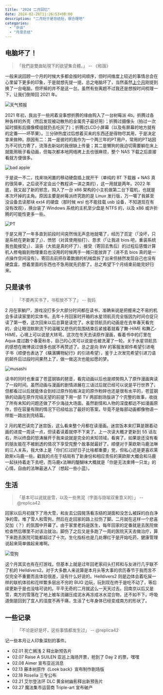 ```yaml
---
title: "2024 二月回忆"
date: 2024-02-28T11:26:53+08:00
description: "二月短于是总结短，很合理吧"
categories:
  - "杂谈"
  - "月度总结"
---
```


## 电脑坏了！

> 「我們是雙曲貼現下的欲望集合體。」 -- 《和諧》

一般来说回顾一个月的时候大多都会按时间顺序，但时间维度上较近的事情总会在心里留下更多的印象，于是就想先提一提。总之电脑坏了，当然虽然[上个月](https://replica-42.github.io/2024/01/2024-january-memories/)刚提到换了一台电脑，但坏掉的并不是这一台。虽然有些离题不过我还是想按时间梳理一下，让我们倒带回 2021 年。

![天气预报](https://s2.loli.net/2024/02/28/pY3O5TXBRr8tmjc.jpg "一开始被扔在桌上用来看实时天气")

2021 年初，我出于一些闲着没事想折腾的缘由购入了一台树莓派 4b。折腾过各种各样的外壳（然后发现被动散热的金属壳子最好用）；折腾过摄像头（拍过一次延时摄影后摄像模组就扔去吃灰了）；折腾过LCD小屏幕（以及有屏幕的地方就有的定番——坏苹果）。三分钟热度过后想着买来的东西还是得物尽其用，于是决定拿来做种。原因有二：其一是彼时的我作为一个两三年的PT用户，常用的PT站因为不可抗力寄了，流落去新站的我很缺上传量；其二是懒狗的我迫切需要躺在床上就能用板子看动画，但每次都本地网络拷上去也很麻烦，整个 NAS 下载之后直接看就方便很多。

![bad apple](https://s2.loli.net/2024/02/28/d5HFowTnqNjihpt.png "并不能解码视频于是只是逐帧绘制的 Bad Apple")

于是说一不二，找来块闲置的移动硬盘插上就开干（单纯的 BT 下载器 + NAS 真的很简单，之后说不定会出个教程讲一讲之类的），这一用就是两年。2022 年底，我又起了新的邪念，购入了一台 x86 架构的小主机做第二台下载机，也就是本次坏掉的主角。原因主要是树莓派终究跑的是 Linux 发行版，万一噶了我甚至没设备去读那块 ext4 的硬盘（那时候 wsl 也不能挂载 usb 设备，不知道现在有没有改观），换台装了 Windows 系统的主机至少盘是 NTFS 的，以及 x86 或许折腾的可能性更多一些。

![PT](https://s2.loli.net/2024/02/28/g6e8A7aWoQMInzS.png "新站混到现在的成果")

于是又用了一年多直到前段时间突然悄无声息地就噶了，经历了否定（「没坏，只是系统在更新罢了」）、愤怒（对其使用拍打）、恳求（「让我进 bios 吧，重装系统我也能接受」）、沮丧（大抵是真的坏了）、接受（寄回去售后）的过程后感慨计算机人修电脑到物理重启也没用的时候两手一摊只能放弃了（进不去 bios 真的是一点操作空间没有）。寄回去前把存着数据的机械盘拆了出来但赫然发现自己也没有硬盘盒，想着里面的东西也不急用就先扔那了。总之希望下个月结束前能完好归来。

## 只是读书

> 「不要再买书了，书柜放不下了」 -- 我妈

2 月在家躺尸，游戏没打多少大部分时间都在读书，准确来说是把握来之不易的机会多读读家里的实体书。去年十月回家时开箱的水星领航员完全版因为时间仓促只读了第一卷，这次回来以后总算是读完了。水星领航员的动画是在去年春天看完的，会让眼泪默默流下的温暖又悲伤的氛围结束后紧接着就看了舞-HiME 和舞乙-HiME，心境上可以说是大转弯。这次在冬天去读原作漫画，看着书中的灯里在 Aqua 度过数个春夏秋冬，自己的心灵可以说是也被洗濯了一轮。关于水星领航员的感想在微博说过很多也就不再赘述了。总之是向 BW 的客服发邮件希望引进电子书（顺便也表达了《橫濱購物紀行》的引进希望），鉴于上次发完希望引进刀语的邮件后过段时间果然上了，做一做这次也能如愿的梦。

![musashi](https://s2.loli.net/2024/02/28/fFPAxrizBaNk7sD.gif "武藏真好看吧！")

读书的同时也重温了苍蓝钢铁的琶音，看完动画以后也是顺势购入了原作漫画爽读了一段时间。虽然动画与漫画的剧情进展在三话过后就已经可以说是平行世界了，但都看过以后就能体会到经过原作拍板决定的原作粉碎也还是很有水平的，苍蓝钢铁的动画在原作完结无望的前提下用一部 TV 两部剧场版讲了个完整的故事，收拢了所有未知的问题还做了不少海战大场面。虽然剧情和人物的深度都远不如漫画原作，但在容量有限的情况下已经给出了最好的答案，毕竟不是每部动画都像物语一样能一路出到完结篇。

2 月的尾巴读完了迷宫饭，这么看来整个月都在读漫画。迷宫饭本来打算是跟着动画的进度一周读一点，但读着读着就停不下来了。上一次读大概才更新到 55 话左右，所以终盘的怒涛展开于我来说就是完全的未知领域，看爽了。如果是还没有看的朋友能在不被剧透的情况下享受完整个故事就最好了。顺便对于莱欧斯马鹿法琳的三人关系，我大体上是「你们仨过好日子比啥都重要」党，但私心还是更喜欢莱欧斯x马鹿一些。戳我的点在于结局有了新身份和相应责任的莱欧斯大概会和马鹿一起扶持着走下去吧，而马鹿x法琳的醍醐味大概就是「你是无法束缚一只龙」的心情，自由的法琳最迷人了（想起一些小蓝）。

## 生活

> 「基本可以说就是雪，以及一些黑泥（字面与隐喻双重意义的）」 -- @replica42

回家以后月初就下了场大雪，和友去公园晃荡看冻结的湖面和没怎么被踩的白白净净的雪。堆了雪人和雪狗，然后在走回家的路上拉伤了脚。二月就在这样一个悲喜交加（？）的氛围中开幕了。由于家里老妈是医生，每年回家的定番就是去医院做检查然后哪里不对该治就治。脚伤了之后又是多跑了一周的医院天天去做治疗，算下来跑去医院可能都超过了十次。生化指标也是几处爆红于是开始吃药，健康管理说起来简单做起来难啊。

![雪狗](https://s2.loli.net/2024/02/28/jtxr5LHoDfs8b4R.jpg "自满一下，我堆得真好吧！")

这个月其实也有在打游戏，但基本上就是过年回老家闷头打邦和与友进行几乎联不了机的 Helldivers2。对于大多数人来说算是本月头等大事的农历春节于我而言不仅完全不重要而且体验很差，没有什么好说的。Helldivers2 则是边体会着吃屎一样的联机体验和花样繁多层出不穷的 BUG 边玩，玩到现在终于是吃不动了，等后续更新于是也没啥可说的。平平无奇的二月就这么一天天过去。回南京以后又是雪，南方的雪落在了地上被车流碾压成泥水再冻成冰水混合物，还不如不下。呼吸道倒是回到了宜人的湿度不再干痛，生活了七年身体已经变成南方的形状了。

## 一些记录

> 「不论是好是坏，这些事情都发生过」 -- @replica42

记一些本月让人印象深刻的事件。

* 02.01 死亡搁浅 2 释出新预告片
* 02.07 Raise A SUILEN 亚巡上海场开票，抢到了 Day 2 的票，嘿嘿
* 02.08 Aimer 宣布亚巡消息
* 02.13 藤本树原作《Look back》宣布制作剧场版
* 02.18 Roselia 三专公布
* 02.21 艾尔登法环 DLC 黄金树幽影释出新预告片
* 02.27 魔法集市运营商 Triple-art 宣布破产